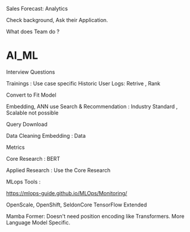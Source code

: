 Sales Forecast: Analytics 

Check background, Ask their Application.  

What does Team do ?

# AI_ML
Interview Questions


Trainings :
Use case specific 
Historic User Logs: Retrive , Rank 

Convert to Fit Model

Embedding, ANN use Search & Recommendation : Industry Standard , Scalable not possible 

Query 
Download 

Data Cleaning
Embedding : Data 

Metrics

Core Research : BERT 

Applied Research : Use the Core Research 

MLops Tools :

https://mlops-guide.github.io/MLOps/Monitoring/

OpenScale, OpenShift, 
SeldonCore
TensorFlow Extended

Mamba Former: 
Doesn't need position encoding like Transformers. 
More Language Model Specific. 
